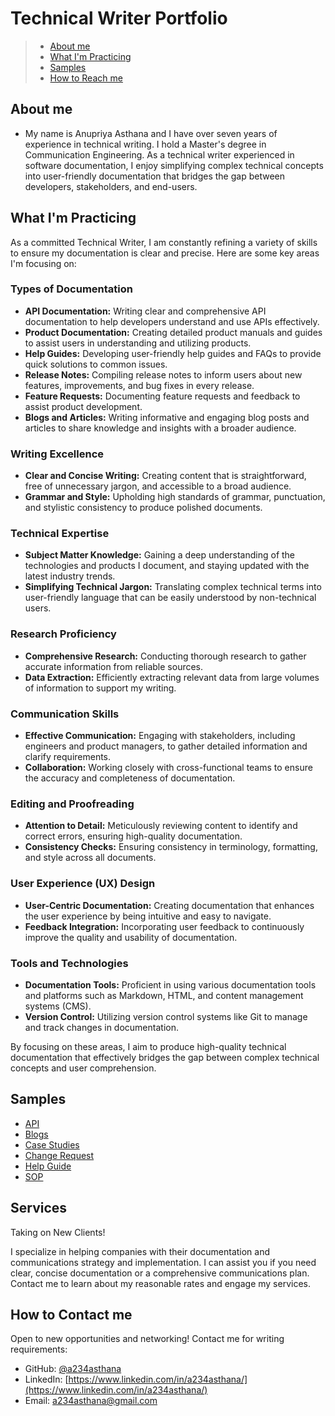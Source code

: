 # Technical Writer Portfolio
> - [About me](https://a234asthana.github.io/Portfolio/#:~:text=Technical%20Writer%20Portfolio-,About%20Me,-My%20name%20is)
> - [What I'm Practicing](https://a234asthana.github.io/Portfolio/#:~:text=and%20end%2Dusers.-,What%20I%E2%80%99m%20Practicing,-As%20a%20committed)
> - [Samples](https://a234asthana.github.io/Portfolio/#:~:text=and%20user%20comprehension.-,Samples,-API)
> - [How to Reach me](https://a234asthana.github.io/Portfolio/#:~:text=SOP-,How%20to%20reach%20me,-Open%20to%20new)

## About me

- My name is Anupriya Asthana and I have over seven years of experience in technical writing. I hold a Master's degree in Communication Engineering. As a technical writer experienced in software documentation, I enjoy simplifying complex technical concepts into user-friendly documentation that bridges the gap between developers, stakeholders, and end-users.

## What I'm Practicing

As a committed Technical Writer, I am constantly refining a variety of skills to ensure my documentation is clear and precise. Here are some key areas I'm focusing on:

### Types of Documentation
- **API Documentation:** Writing clear and comprehensive API documentation to help developers understand and use APIs effectively.
- **Product Documentation:** Creating detailed product manuals and guides to assist users in understanding and utilizing products.
- **Help Guides:** Developing user-friendly help guides and FAQs to provide quick solutions to common issues.
- **Release Notes:** Compiling release notes to inform users about new features, improvements, and bug fixes in every release.
- **Feature Requests:** Documenting feature requests and feedback to assist product development.
- **Blogs and Articles:** Writing informative and engaging blog posts and articles to share knowledge and insights with a broader audience.

### Writing Excellence
- **Clear and Concise Writing:** Creating content that is straightforward, free of unnecessary jargon, and accessible to a broad audience.
- **Grammar and Style:** Upholding high standards of grammar, punctuation, and stylistic consistency to produce polished documents.

### Technical Expertise
- **Subject Matter Knowledge:** Gaining a deep understanding of the technologies and products I document, and staying updated with the latest industry trends.
- **Simplifying Technical Jargon:** Translating complex technical terms into user-friendly language that can be easily understood by non-technical users.

### Research Proficiency
- **Comprehensive Research:** Conducting thorough research to gather accurate information from reliable sources.
- **Data Extraction:** Efficiently extracting relevant data from large volumes of information to support my writing.

### Communication Skills
- **Effective Communication:** Engaging with stakeholders, including engineers and product managers, to gather detailed information and clarify requirements.
- **Collaboration:** Working closely with cross-functional teams to ensure the accuracy and completeness of documentation.

### Editing and Proofreading
- **Attention to Detail:** Meticulously reviewing content to identify and correct errors, ensuring high-quality documentation.
- **Consistency Checks:** Ensuring consistency in terminology, formatting, and style across all documents.

### User Experience (UX) Design
- **User-Centric Documentation:** Creating documentation that enhances the user experience by being intuitive and easy to navigate.
- **Feedback Integration:** Incorporating user feedback to continuously improve the quality and usability of documentation.

### Tools and Technologies
- **Documentation Tools:** Proficient in using various documentation tools and platforms such as Markdown, HTML, and content management systems (CMS).
- **Version Control:** Utilizing version control systems like Git to manage and track changes in documentation.

By focusing on these areas, I aim to produce high-quality technical documentation that effectively bridges the gap between complex technical concepts and user comprehension.

## Samples
- [API](https://a234asthana.github.io/Portfolio/API/SWAPI_APIDocumentation.pdf)
- [Blogs](https://a234asthana.github.io/Portfolio/Blogs/Links.html)
- [Case Studies](https://a234asthana.github.io/Portfolio/Case%20Studies/forguncycasestudy.html)
- [Change Request](https://a234asthana.github.io/Portfolio/Change%20Request/sampleChangeRequest.html)
- [Help Guide](https://a234asthana.github.io/Portfolio/Help%20Guide/Manual_Help%20Guide%20Documentation%20Process%20using%20markdown.html)
- [SOP](https://a234asthana.github.io/Portfolio/SOP/Database%20Backup%20SOP.pdf)

## Services
Taking on New Clients!

I specialize in helping companies with their documentation and communications strategy and implementation. I can assist you if you need clear, concise documentation or a comprehensive communications plan. 
Contact me to learn about my reasonable rates and engage my services.

## How to Contact me
Open to new opportunities and networking! Contact me for writing requirements:
- GitHub: [@a234asthana](https://github.com/a234asthana)
- LinkedIn: [https://www.linkedin.com/in/a234asthana/](https://www.linkedin.com/in/a234asthana/)
- Email: a234asthana@gmail.com
